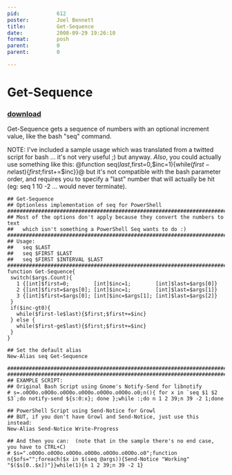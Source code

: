```yaml
---
pid:            612
poster:         Joel Bennett
title:          Get-Sequence
date:           2008-09-29 19:26:10
format:         posh
parent:         0
parent:         0

---
```


# Get-Sequence

### [download](612.ps1)

Get-Sequence gets a sequence of numbers with an optional increment value, like the bash "seq" command. 

NOTE: I've included a sample usage which was translated from a twitted script for bash ... it's not very useful ;) but anyway.  *Also*, you could actually use something like this: @function seq($last,$first=0,$inc=1){while($first-ne$last){$first;$first+=$inc}}@ but it's not compatible with the bash parameter order, and requires you to specify a "last" number that will actually be hit (eg:  seq 1 10 -2 ... would never terminate).

```posh
## Get-Sequence
## Optionless implementation of seq for PowerShell
############################################################################
## Most of the options don't apply because they convert the numbers to text
##   which isn't something a PowerShell Seq wants to do :)
############################################################################
## Usage:  
##   seq $LAST
##   seq $FIRST $LAST 
##   seq $FIRST $INTERVAL $LAST 
############################################################################
function Get-Sequence{
 switch($args.Count){ 
   1 {[int]$first=0;        [int]$inc=1;        [int]$last=$args[0]}
   2 {[int]$first=$args[0]; [int]$inc=1;        [int]$last=$args[1]}
   3 {[int]$first=$args[0]; [int]$inc=$args[1]; [int]$last=$args[2]}
 }
 if($inc-gt0){
   while($first-le$last){$first;$first+=$inc}
 } else {
   while($first-ge$last){$first;$first+=$inc}
 }
}

## Set the default alias
New-Alias seq Get-Sequence

############################################################################
############################################################################
## EXAMPLE SCRIPT:
## Original Bash Script using Gnome's Notify-Send for libnotify
# s=.o0O0o.o0O0o.o0O0o.o0O0o.o0O0o.o0O0o.o0;n(){ for x in `seq $1 $2 $3`;do notify-send ${s:0:x}; done };while :;do n 1 2 39;n 39 -2 1;done

## PowerShell Script using Send-Notice for Growl
## BUT, if you don't have Growl and Send-Notice, just use this instead:
New-Alias Send-Notice Write-Progress

## And then you can:  (note that in the sample there's no end case, you have to CTRL+C)
# $s=".o0O0o.o0O0o.o0O0o.o0O0o.o0O0o.o0O0o.o0";function n{$ofs="";foreach($x in $(seq @args)){Send-Notice "Working" "$($s[0..$x])"}}while(1){n 1 2 39;n 39 -2 1}


```
